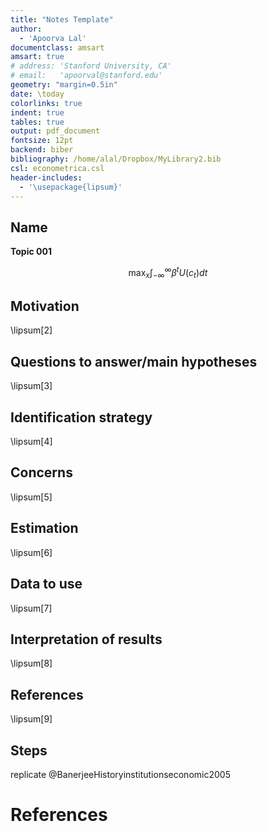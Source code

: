 ```yaml
---
title: "Notes Template"
author:
  - 'Apoorva Lal'
documentclass: amsart
amsart: true
# address: 'Stanford University, CA'
# email:   'apoorval@stanford.edu'
geometry: "margin=0.5in"
date: \today
colorlinks: true
indent: true
tables: true
output: pdf_document
fontsize: 12pt
backend: biber
bibliography: /home/alal/Dropbox/MyLibrary2.bib
csl: econometrica.csl
header-includes:
  - '\usepackage{lipsum}'
---
```


## Name
**Topic 001**

$$
\max_{x} \int_{-\infty}^{\infty} \beta^t U(c_t) dt
$$

## Motivation
\lipsum[2]

## Questions to answer/main hypotheses
\lipsum[3]

## Identification strategy
\lipsum[4]

## Concerns
\lipsum[5]

## Estimation
\lipsum[6]

## Data to use
\lipsum[7]

## Interpretation of results
\lipsum[8]

## References
\lipsum[9]

## Steps
replicate @BanerjeeHistoryinstitutionseconomic2005

# References
